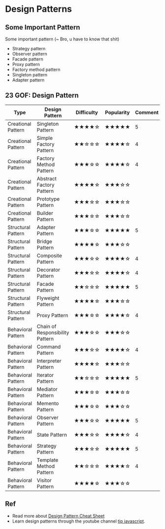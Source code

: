 # Design Patterns

## Some Important Pattern

Some important pattern (~ Bro, u have to know that shit)

- Strategy pattern
- Observer pattern
- Facade pattern
- Proxy pattern
- Factory method pattern
- Singleton pattern
- Adapter pattern

## 23 GOF: Design Pattern

| Type               | Design Pattern                  | Difficulty | Popularity | Comment |
| ------------------ | ------------------------------- | ---------- | ---------- | ------- |
| Creational Pattern | Singleton Pattern               | ★★★★☆      | ★★★★★      | 5       |
| Creational Pattern | Simple Factory Pattern          | ★★☆☆☆      | ★★★★☆      | 4       |
| Creational Pattern | Factory Method Pattern          | ★★★☆☆      | ★★★★☆      | 4       |
| Creational Pattern | Abstract Factory Pattern        | ★★★★☆      | ★★★☆☆      |         |
| Creational Pattern | Prototype Pattern               | ★★★☆☆      | ★★★☆☆      |         |
| Creational Pattern | Builder Pattern                 | ★★★☆☆      | ★★★☆☆      |         |
| Structural Pattern | Adapter Pattern                 | ★★★☆☆      | ★★★★★      | 5       |
| Structural Pattern | Bridge Pattern                  | ★★★★☆      | ★★★☆☆      |         |
| Structural Pattern | Composite Pattern               | ★★★☆☆      | ★★★★☆      | 4       |
| Structural Pattern | Decorator Pattern               | ★★★☆☆      | ★★★★☆      | 4       |
| Structural Pattern | Facade Pattern                  | ★★☆☆☆      | ★★★★★      | 5       |
| Structural Pattern | Flyweight Pattern               | ★★★★☆      | ★★★☆☆      |         |
| Structural Pattern | Proxy Pattern                   | ★★★☆☆      | ★★★★☆      | 4       |
| Behavioral Pattern | Chain of Responsibility Pattern | ★★★☆☆      | ★★★☆☆      |         |
| Behavioral Pattern | Command Pattern                 | ★★★☆☆      | ★★★★☆      | 4       |
| Behavioral Pattern | Interpreter Pattern             | ★★★★☆      | ★★★☆☆      |         |
| Behavioral Pattern | Iterator Pattern                | ★★☆☆☆      | ★★★★★      | 5       |
| Behavioral Pattern | Mediator Pattern                | ★★★☆☆      | ★★★☆☆      |         |
| Behavioral Pattern | Memento Pattern                 | ★★★☆☆      | ★★★☆☆      |         |
| Behavioral Pattern | Observer Pattern                | ★★★☆☆      | ★★★★★      | 5       |
| Behavioral Pattern | State Pattern                   | ★★★☆☆      | ★★★★☆      | 4       |
| Behavioral Pattern | Strategy Pattern                | ★★★☆☆      | ★★★★★      | 5       |
| Behavioral Pattern | Template Method Pattern         | ★★☆☆☆      | ★★★★☆      | 4       |
| Behavioral Pattern | Visitor Pattern                 | ★★★★☆      | ★★★☆☆      |         |

## Ref

- Read more about [Design Pattern Cheat Sheet](https://blog.yunacloud.com/design-patterns-cheat-sheet-list-e9a55d82de5d)
- Learn design patterns through the youtube channel [tip javascript](https://github.com/anonystick/learning-design-patterns).
